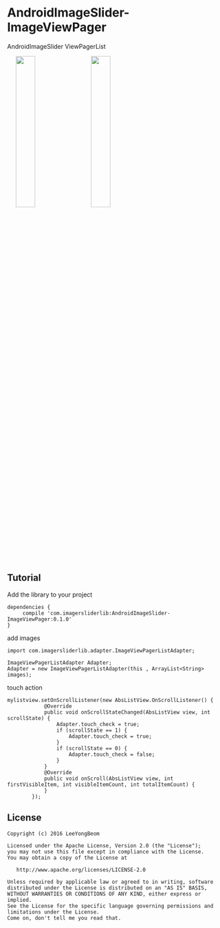 # AndroidImageSlider-ImageViewPager
AndroidImageSlider ViewPagerList

<div style="width:100%;">
<img src="https://github.com/yongbeam/AndroidImageSlider-ImageViewPager/blob/master/sc1.png?raw=true" align="center" height="30%" width="30%" style="margin-left:20px;">
<img src="https://github.com/yongbeam/AndroidImageSlider-ImageViewPager/blob/master/sc2.png?raw=true" align="center" height="30%" width="30%" style="margin-left:20px;">
</div>

## Tutorial
Add the library to your project
```
dependencies {
     compile 'com.imagersliderlib:AndroidImageSlider-ImageViewPager:0.1.0'
}
```

add images
```
import com.imagersliderlib.adapter.ImageViewPagerListAdapter;

ImageViewPagerListAdapter Adapter;
Adapter = new ImageViewPagerListAdapter(this , ArrayList<String> images);
```

touch action
```
mylistview.setOnScrollListener(new AbsListView.OnScrollListener() {
            @Override
            public void onScrollStateChanged(AbsListView view, int scrollState) {
                Adapter.touch_check = true;
                if (scrollState == 1) {
                    Adapter.touch_check = true;
                }
                if (scrollState == 0) {
                    Adapter.touch_check = false;
                }
            }
            @Override
            public void onScroll(AbsListView view, int firstVisibleItem, int visibleItemCount, int totalItemCount) {
            }
        });
```

## License
    Copyright (c) 2016 LeeYongBeom

    Licensed under the Apache License, Version 2.0 (the "License");
    you may not use this file except in compliance with the License.
    You may obtain a copy of the License at

       http://www.apache.org/licenses/LICENSE-2.0

    Unless required by applicable law or agreed to in writing, software
    distributed under the License is distributed on an "AS IS" BASIS,
    WITHOUT WARRANTIES OR CONDITIONS OF ANY KIND, either express or implied.
    See the License for the specific language governing permissions and
    limitations under the License.
    Come on, don't tell me you read that.
